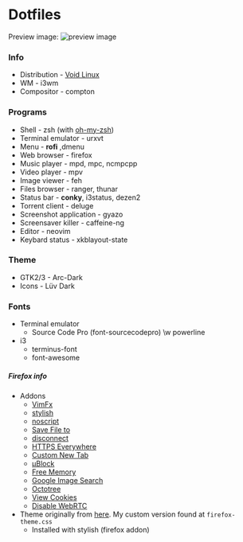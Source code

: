 Dotfiles
========

Preview image:
![preview image](https://raw.githubusercontent.com/DirectorX/dotfiles/master/preview.png)

### Info
- Distribution - [Void Linux](http://www.voidlinux.eu/)
- WM - i3wm
- Compositor - compton

### Programs
- Shell - zsh (with [oh-my-zsh](https://github.com/robbyrussell/oh-my-zsh))
- Terminal emulator - urxvt
- Menu - **rofi** ,dmenu
- Web browser - firefox
- Music player - mpd, mpc, ncmpcpp
- Video player - mpv
- Image viewer - feh
- Files browser - ranger, thunar
- Status bar - **conky**, i3status, dezen2
- Torrent client - deluge
- Screenshot application - gyazo
- Screensaver killer - caffeine-ng
- Editor - neovim
- Keybard status - xkblayout-state
 
### Theme
- GTK2/3 - Arc-Dark
- Icons - Lüv Dark

### Fonts

- Terminal emulator
  - Source Code Pro (font-sourcecodepro) \w powerline
- i3
  - terminus-font
  - font-awesome

##### Firefox info
- Addons
  - [VimFx](https://addons.mozilla.org/en-US/firefox/addon/vimfx/?src=ss)
  - [stylish](https://addons.mozilla.org/en-US/firefox/addon/stylish/)
  - [noscript](https://addons.mozilla.org/en-US/firefox/addon/noscript/)
  - [Save File to](https://addons.mozilla.org/en-US/firefox/addon/save-file-to/?src=ss)
  - [disconnect](https://addons.mozilla.org/en-US/firefox/addon/disconnect/)
  - [HTTPS Everywhere](https://addons.mozilla.org/en-US/firefox/addon/https-everywhere/?src=ss)
  - [Custom New Tab](https://addons.mozilla.org/en-US/firefox/addon/custom-new-tab/)
  - [µBlock](https://addons.mozilla.org/en-US/firefox/addon/ublock/)
  - [Free Memory](https://addons.mozilla.org/en-US/firefox/addon/freememory/?src=ss)
  - [Google Image Search](https://addons.mozilla.org/en-US/firefox/addon/google-similar-images/)
  - [Octotree](https://addons.mozilla.org/en-US/firefox/addon/octotree/?src=ss)
  - [View Cookies](https://addons.mozilla.org/en-US/firefox/addon/view-cookies/?src=ss)
  - [Disable WebRTC](https://addons.mozilla.org/he/firefox/addon/happy-bonobo-disable-webrtc/)
- Theme originally from [here](http://twily.info/firefox/stylish/firefox-css#view). My custom version found at `firefox-theme.css`
  - Installed with stylish (firefox addon)

